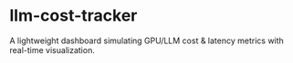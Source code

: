 # llm-cost-tracker
A lightweight dashboard simulating GPU/LLM cost &amp; latency metrics with real-time visualization.
